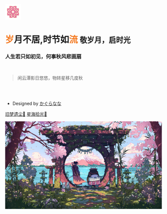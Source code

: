 <img src="source/01.png" width="50" style="opacity: 1">

# <span style="color:#f47920">岁</span>月不居,时节如<span style="color:#f47920">流</span> <small>敬岁月，启时光</small>





### 人生若只如初见，何事秋风悲画扇



<br>



> 闲云潭影日悠悠，物转星移几度秋

<br>

<br>



- Designed by <span style="color:#e95e8a">[かぐらなな](https://chen-xiaolv.github.io/)</span>

  

[旧梦遗尘:maple_leaf:](https://chen-xiaolv.github.io/)
[星海拾光:gem:](./README)





![](_coverpage/image-20230728162043992.png)

